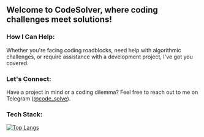 Welcome to CodeSolver, where coding challenges meet solutions!
----

### How I Can Help:
Whether you're facing coding roadblocks, need help with algorithmic challenges, or require assistance with a development project, I've got you covered. 

### Let's Connect:
Have a project in mind or a coding dilemma? Feel free to reach out to me on Telegram ([@code_solve](https://t.me/code_solve)).

### Tech Stack:
[![Top Langs](https://github-readme-stats-weld-six-80.vercel.app/api/top-langs/?username=Code-Solver&layout=compact&theme=dark&size_weight=0&count_weight=1&langs_count=22&hide=CMake,Makefile)](https://github.com/anuraghazra/github-readme-stats)

<!--
**Code-Solver/Code-Solver** is a ✨ _special_ ✨ repository because its `README.md` (this file) appears on your GitHub profile.

Here are some ideas to get you started:

- 🔭 I’m currently working on ...
- 🌱 I’m currently learning ...
- 👯 I’m looking to collaborate on ...
- 🤔 I’m looking for help with ...
- 💬 Ask me about ...
- 📫 How to reach me: ...
- 😄 Pronouns: ...
- ⚡ Fun fact: ...
-->
